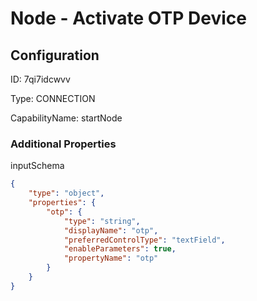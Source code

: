 # Node - Activate OTP Device
## Configuration
ID:  7qi7idcwvv

Type: CONNECTION 

CapabilityName: startNode






### Additional Properties
inputSchema
```json 
{
	"type": "object",
	"properties": {
		"otp": {
			"type": "string",
			"displayName": "otp",
			"preferredControlType": "textField",
			"enableParameters": true,
			"propertyName": "otp"
		}
	}
}
```




